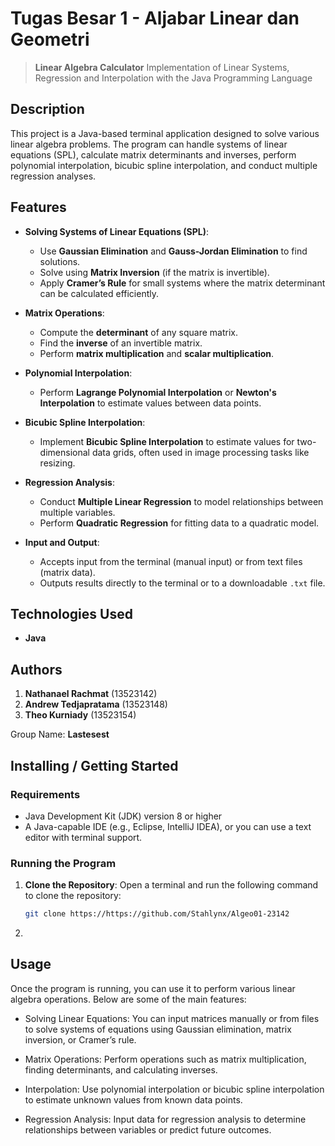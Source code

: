 # Tugas Besar 1 - Aljabar Linear dan Geometri

> **Linear Algebra Calculator**
> Implementation of Linear Systems, Regression and Interpolation with the Java Programming Language

## Description

This project is a Java-based terminal application designed to solve various linear algebra problems. The program can handle systems of linear equations (SPL), calculate matrix determinants and inverses, perform polynomial interpolation, bicubic spline interpolation, and conduct multiple regression analyses.

## Features

-   **Solving Systems of Linear Equations (SPL)**:

    -   Use **Gaussian Elimination** and **Gauss-Jordan Elimination** to find solutions.
    -   Solve using **Matrix Inversion** (if the matrix is invertible).
    -   Apply **Cramer’s Rule** for small systems where the matrix determinant can be calculated efficiently.

-   **Matrix Operations**:

    -   Compute the **determinant** of any square matrix.
    -   Find the **inverse** of an invertible matrix.
    -   Perform **matrix multiplication** and **scalar multiplication**.

-   **Polynomial Interpolation**:
    -   Perform **Lagrange Polynomial Interpolation** or **Newton's Interpolation** to estimate values between data points.
-   **Bicubic Spline Interpolation**:

    -   Implement **Bicubic Spline Interpolation** to estimate values for two-dimensional data grids, often used in image processing tasks like resizing.

-   **Regression Analysis**:

    -   Conduct **Multiple Linear Regression** to model relationships between multiple variables.
    -   Perform **Quadratic Regression** for fitting data to a quadratic model.

-   **Input and Output**:
    -   Accepts input from the terminal (manual input) or from text files (matrix data).
    -   Outputs results directly to the terminal or to a downloadable `.txt` file.

## Technologies Used

-   **Java**

## Authors

1. **Nathanael Rachmat** (13523142)
2. **Andrew Tedjapratama** (13523148)
3. **Theo Kurniady** (13523154)

Group Name: **Lastesest**

## Installing / Getting Started

### Requirements

-   Java Development Kit (JDK) version 8 or higher
-   A Java-capable IDE (e.g., Eclipse, IntelliJ IDEA), or you can use a text editor with terminal support.

### Running the Program

1. **Clone the Repository**:
   Open a terminal and run the following command to clone the repository:

    ```bash
    git clone https://https://github.com/Stahlynx/Algeo01-23142
    ```

2.

## Usage

Once the program is running, you can use it to perform various linear algebra operations. Below are some of the main features:

-   Solving Linear Equations: You can input matrices manually or from files to solve systems of equations using Gaussian elimination, matrix inversion, or Cramer’s rule.

-   Matrix Operations: Perform operations such as matrix multiplication, finding determinants, and calculating inverses.

-   Interpolation: Use polynomial interpolation or bicubic spline interpolation to estimate unknown values from known data points.

-   Regression Analysis: Input data for regression analysis to determine relationships between variables or predict future outcomes.
